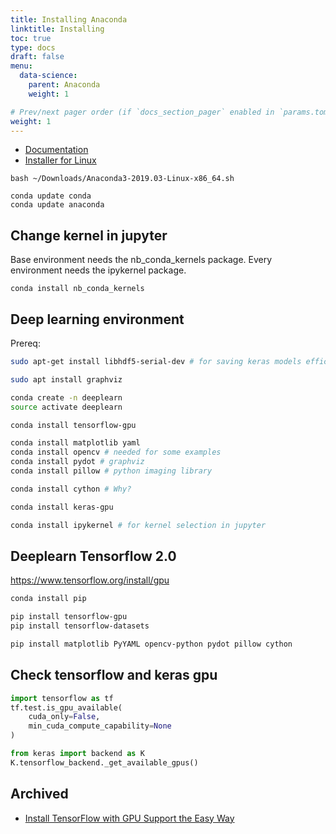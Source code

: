 ```yaml
---
title: Installing Anaconda
linktitle: Installing
toc: true
type: docs
draft: false
menu:
  data-science:
    parent: Anaconda
    weight: 1

# Prev/next pager order (if `docs_section_pager` enabled in `params.toml`)
weight: 1
---
```


- [Documentation](https://docs.anaconda.com/anaconda/install/linux/)
- [Installer for Linux](https://www.anaconda.com/distribution/#linux)

```
bash ~/Downloads/Anaconda3-2019.03-Linux-x86_64.sh

conda update conda
conda update anaconda
```

## Change kernel in jupyter

Base environment needs the nb\_conda\_kernels package.
Every environment needs the ipykernel package.

```
conda install nb_conda_kernels
```

## Deep learning environment

Prereq:

```bash
sudo apt-get install libhdf5-serial-dev # for saving keras models efficiently

sudo apt install graphviz
```

```bash
conda create -n deeplearn
source activate deeplearn

conda install tensorflow-gpu

conda install matplotlib yaml
conda install opencv # needed for some examples
conda install pydot # graphviz
conda install pillow # python imaging library

conda install cython # Why?

conda install keras-gpu

conda install ipykernel # for kernel selection in jupyter
```

## Deeplearn Tensorflow 2.0

https://www.tensorflow.org/install/gpu

```bash
conda install pip

pip install tensorflow-gpu
pip install tensorflow-datasets

pip install matplotlib PyYAML opencv-python pydot pillow cython
```

## Check tensorflow and keras gpu

```python
import tensorflow as tf
tf.test.is_gpu_available(
    cuda_only=False,
    min_cuda_compute_capability=None
)

from keras import backend as K
K.tensorflow_backend._get_available_gpus()
```
## Archived

- [Install TensorFlow with GPU Support the Easy Way](https://www.pugetsystems.com/labs/hpc/Install-TensorFlow-with-GPU-Support-the-Easy-Way-on-Ubuntu-18-04-without-installing-CUDA-1170/)
